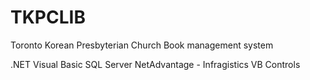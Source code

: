 # TKPCLIB
Toronto Korean Presbyterian Church Book management system

.NET Visual Basic
SQL Server
NetAdvantage - Infragistics VB Controls
